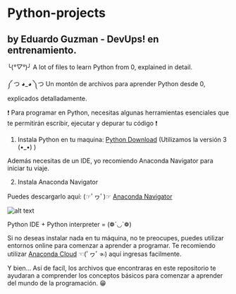 # Python-projects
## by Eduardo Guzman - DevUps! en entrenamiento.


╰(*°▽°*)╯ A lot of files to learn Python from 0, explained in detail.

༼ つ ◕_◕ ༽つ Un montón de archivos para aprender Python desde 0, explicados detalladamente.


❗ Para programar en Python, necesitas algunas herramientas esenciales que te permitirán escribir, ejecutar y depurar tu código ❗

1. Instala Python en tu maquina: [Python Download](https://www.python.org/downloads/) (Utilizamos la versión 3 (•_•) )

Además necesitas de un IDE, yo recomiendo Anaconda Navigator para iniciar tu viaje. 

2. Instala Anaconda Navigator

Puedes descargarlo aquí: (☞ﾟヮﾟ)☞ [Anaconda Navigator](https://anaconda.org/anaconda/anaconda-navigator)

![alt text](https://fileswin.com/wp-content/uploads/2019/08/Anaconda-Navigator-Icon-68x68.png)

Python IDE + Python interpreter = (❁´◡`❁)

Si no deseas instalar nada en tu máquina, no te preocupes, puedes utilizar entornos online para comenzar a aprender a programar. 
Te recomiendo utilizar [Anaconda Cloud](https://anaconda.cloud/) ☜(ﾟヮﾟ☜) aquí ingresas facilmente.

Y bien... Así de facíl, los archivos que encontraras en este repositorio te ayudaran a comprender los conceptos básicos para comenzar a aprender del mundo de la programación. 😁
